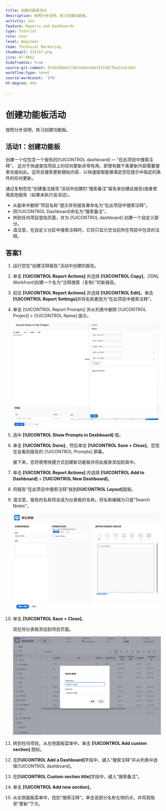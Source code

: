 ```yaml
---
title: 创建功能板活动
description: 按照分步说明，练习创建功能板。
activity: use
feature: Reports and Dashboards
type: Tutorial
role: User
level: Beginner
team: Technical Marketing
thumbnail: 335157.png
jira: KT-8862
hidefromtoc: true
source-git-commit: 915b28bbbf138fa84dce6d1915387fbe22c63362
workflow-type: tm+mt
source-wordcount: '379'
ht-degree: 46%

---
```


# 创建功能板活动

按照分步说明，练习创建功能板。

## 活动1：创建功能板

创建一个仅包含一个报告的[!UICONTROL dashboard] — “在此项目中搜索注释”。 这对于快速查找项目上的任何更新非常有用，即使有数千条更新内容需要搜索也是如此。这将会搜索更新跟帖内容，以快速提取能够满足您在提示中指定的条件的任何更新。

通过复制您在“创建备注报告”活动中创建的“搜索备注”报告来创建此报告(或者使用其他报告（如果未执行该活动）。

* 从副本中删除“项目名称”提示并将报告重命名为“在此项目中搜索注释”。
* 将[!UICONTROL Dashboard]命名为“搜索备注”。
* 转到任何项目登陆页面，并为 [!UICONTROL dashboard] 创建一个自定义部分。
* 请注意，在自定义分区中搜索注释时，它将只显示您当前所在项目中包含的注释。

## 答案1

1. 运行您在“创建注释报告”活动中创建的报告。
1. 单击 **[!UICONTROL Report Actions]** 并选择 **[!UICONTROL Copy]**。[!DNL Workfront]创建一个名为“注释搜索（复制）”的新报告。
1. 前往 **[!UICONTROL Report Actions]** 并选择 **[!UICONTROL Edit]**。单击&#x200B;**[!UICONTROL Report Settings]**&#x200B;并将名称更改为“在此项目中搜索注释”。
1. 单击 [!UICONTROL Report Prompts] 并从列表中删除 [!UICONTROL Project] > [!UICONTROL Name] 提示。

   ![创建新仪表板的屏幕图像](assets/edit-report-prompts.png)

1. 选中 **[!UICONTROL Show Prompts in Dashboard]** 框。
1. 单击 **[!UICONTROL Done]**，然后单击 **[!UICONTROL Save + Close]**。您现在会看到报告的 [!UICONTROL Prompts] 屏幕。

   接下来，您将使用快捷方式创建新功能板并将此报表添加到其中。

1. 单击 **[!UICONTROL Report Actions]** 并选择 **[!UICONTROL Add to Dashboard]** > **[!UICONTROL New Dashboard]**。
1. 将报告“在此项目中搜索注释”拖到&#x200B;**[!UICONTROL Layout]**&#x200B;面板。
1. 请注意，报告的名称将会成为仪表板的名称。将名称编辑为只是“Search Notes”。

   ![创建新仪表板的屏幕图像](assets/create-dashboard.png)

1. 单击 **[!UICONTROL Save + Close]**。

   现在将仪表板添加到项目页面。

   ![创建新仪表板的屏幕图像](assets/add-custom-section.png)

1. 转到任何项目。从左侧面板菜单中，单击 **[!UICONTROL Add custom section]** 图标。
1. 在&#x200B;**[!UICONTROL Add a Dashboard]**&#x200B;字段中，键入“搜索注释”并从列表中选择[!UICONTROL dashboard]。
1. 在&#x200B;**[!UICONTROL Custom section title]**&#x200B;字段中，键入“搜索备注”。
1. 单击 **[!UICONTROL Add new section]**。
1. 从左侧面板菜单中，找到“搜索注释”。单击该部分名称左侧的点，并将其拖至“更新”下方。
